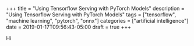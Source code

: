 +++
title = "Using Tensorflow Serving with PyTorch Models"
description =  "Using Tensorflow Serving with PyTorch Models"
tags = ["tensorflow", "machine learning", "pytorch", "onnx"]
categories = ["artificial intelligence"]
date = 2019-01-17T09:56:43-05:00
draft = true
+++

Hi
